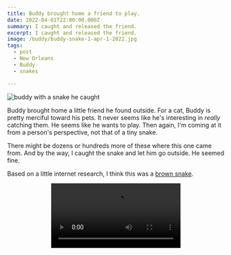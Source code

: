```yaml
---
title: Buddy brought home a friend to play.
date: 2022-04-01T22:00:00.000Z
summary: I caught and released the friend.
excerpt: I caught and released the friend.
image: /buddy/buddy-snake-1-apr-1-2022.jpg
tags:
  - post
  - New Orleans
  - Buddy
  - snakes

---
```


![buddy with a snake he caught](https://davidrhoden.com/static/img/buddy/buddy-snake-1-apr-1-2022.jpg)

Buddy brought home a little friend he found outside. For a cat, Buddy is pretty merciful toward his pets. It never seems like he's interesting in _really_ catching them. He seems like he wants to play. Then again, I'm coming at it from a person's perspective, not that of a tiny snake.

There might be dozens or hundreds more of these where this one came from. And by the way, I caught the snake and let him go outside. He seemed fine.

Based on a little internet research, I think this was a [brown snake](https://www.louisianasportsman.com/field-notes/snake-i-d-louisianas-snakes-identified).

<div style="width: 100%; text-align: center;">
<video autoplay loop>
  <source type="video/mp4" src="/static/video/buddy-snake-apr-1-2022.mp4"></source>
  <p>Your browser does not support the video element.</p>
</video>
</div>
